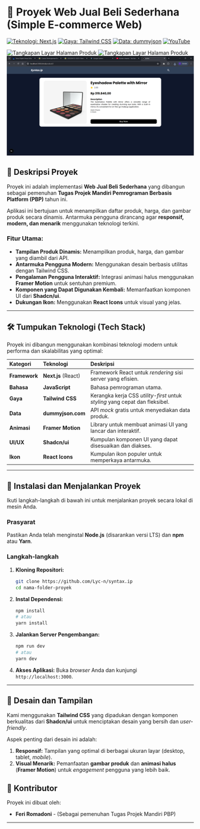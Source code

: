 # 🛒 Proyek Web Jual Beli Sederhana (Simple E-commerce Web)

[![Teknologi: Next.js](https://img.shields.io/badge/Framework-Next.js-black.svg)](https://nextjs.org/)
[![Gaya: Tailwind CSS](https://img.shields.io/badge/Gaya-Tailwind%20CSS-teal.svg)](https://tailwindcss.com/)
[![Data: dummyjson](https://img.shields.io/badge/API-dummyjson.com-red.svg)](https://dummyjson.com/)
[![YouTube](https://img.shields.io/badge/YouTube-FF0000?style=for-the-badge&logo=youtube&logoColor=white)](https://youtu.be/JQLbDoI87KA)

![Tangkapan Layar Halaman Produk](/public/1.jpg)
![Tangkapan Layar Halaman Produk](/public/2.jpg)
![Tangkapan Layar Halaman Produk](/public/3.png)


## 🌟 Deskripsi Proyek

Proyek ini adalah implementasi **Web Jual Beli Sederhana** yang dibangun sebagai pemenuhan **Tugas Projek Mandiri Pemrograman Berbasis Platform (PBP)** tahun ini.

Aplikasi ini bertujuan untuk menampilkan daftar produk, harga, dan gambar produk secara dinamis. Antarmuka pengguna dirancang agar **responsif, modern, dan menarik** menggunakan teknologi terkini.

### Fitur Utama:

* **Tampilan Produk Dinamis:** Menampilkan produk, harga, dan gambar yang diambil dari API.
* **Antarmuka Pengguna Modern:** Menggunakan desain berbasis utilitas dengan Tailwind CSS.
* **Pengalaman Pengguna Interaktif:** Integrasi animasi halus menggunakan **Framer Motion** untuk sentuhan premium.
* **Komponen yang Dapat Digunakan Kembali:** Memanfaatkan komponen UI dari **Shadcn/ui**.
* **Dukungan Ikon:** Menggunakan **React Icons** untuk visual yang jelas.

---

## 🛠️ Tumpukan Teknologi (Tech Stack)

Proyek ini dibangun menggunakan kombinasi teknologi modern untuk performa dan skalabilitas yang optimal:

| Kategori | Teknologi | Deskripsi |
| :--- | :--- | :--- |
| **Framework** | **Next.js** (React) | Framework React untuk *rendering* sisi server yang efisien. |
| **Bahasa** | **JavaScript** | Bahasa pemrograman utama. |
| **Gaya** | **Tailwind CSS** | Kerangka kerja CSS *utility-first* untuk *styling* yang cepat dan fleksibel. |
| **Data** | **dummyjson.com** | API *mock* gratis untuk menyediakan data produk. |
| **Animasi** | **Framer Motion** | Library untuk membuat animasi UI yang lancar dan interaktif. |
| **UI/UX** | **Shadcn/ui** | Kumpulan komponen UI yang dapat disesuaikan dan diakses. |
| **Ikon** | **React Icons** | Kumpulan ikon populer untuk memperkaya antarmuka. |

---

## 🚀 Instalasi dan Menjalankan Proyek

Ikuti langkah-langkah di bawah ini untuk menjalankan proyek secara lokal di mesin Anda.

### Prasyarat

Pastikan Anda telah menginstal **Node.js** (disarankan versi LTS) dan **npm** atau **Yarn**.

### Langkah-langkah

1.  **Kloning Repositori:**
    ```bash
    git clone https://github.com/Lyc-n/syntax.ip
    cd nama-folder-proyek
    ```

2.  **Instal Dependensi:**
    ```bash
    npm install
    # atau
    yarn install
    ```

3.  **Jalankan Server Pengembangan:**
    ```bash
    npm run dev
    # atau
    yarn dev
    ```

4.  **Akses Aplikasi:**
    Buka *browser* Anda dan kunjungi `http://localhost:3000`.

---

## 🎨 Desain dan Tampilan

Kami menggunakan **Tailwind CSS** yang dipadukan dengan komponen berkualitas dari **Shadcn/ui** untuk menciptakan desain yang bersih dan *user-friendly*.

Aspek penting dari desain ini adalah:

1.  **Responsif:** Tampilan yang optimal di berbagai ukuran layar (desktop, tablet, *mobile*).
2.  **Visual Menarik:** Pemanfaatan **gambar produk** dan **animasi halus** (**Framer Motion**) untuk *engagement* pengguna yang lebih baik.

## 👤 Kontributor

Proyek ini dibuat oleh:

* **Feri Romadoni** - (Sebagai pemenuhan Tugas Projek Mandiri PBP)

---
